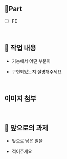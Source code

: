 
## 🔘Part
- [ ] FE

  <br/>

## 🔎 작업 내용

- 기능에서 어떤 부분이

- 구현되었는지 설명해주세요

  <br/>

## 이미지 첨부



<br/>

## 🔧 앞으로의 과제

- 앞으로 남은 일을

- 적어주세요

  <br/>
